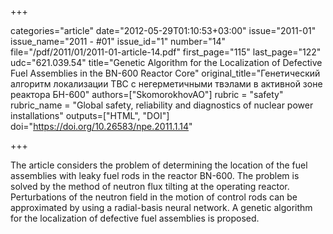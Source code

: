+++

categories="article"
date="2012-05-29T01:10:53+03:00"
issue="2011-01"
issue_name="2011 - #01"
issue_id="1"
number="14"
file="/pdf/2011/01/2011-01-article-14.pdf"
first_page="115"
last_page="122"
udc="621.039.54"
title="Genetic Algorithm for the Localization of Defective Fuel Assemblies in the BN-600 Reactor Core"
original_title="Генетический алгоритм локализации ТВС с негерметичными твэлами в активной зоне реактора БН-600"
authors=["SkomorokhovAO"]
rubric = "safety"
rubric_name = "Global safety, reliability and diagnostics of nuclear power installations"
outputs=["HTML", "DOI"]
doi="https://doi.org/10.26583/npe.2011.1.14"

+++

The article considers the problem of determining the location of the fuel assemblies with leaky fuel rods in the reactor BN-600. The problem is solved by the method of neutron flux tilting at the operating reactor. Perturbations of the neutron field in the motion of control rods can be approximated by using a radial-basis neural network. A genetic algorithm for the localization of defective fuel assemblies is proposed.